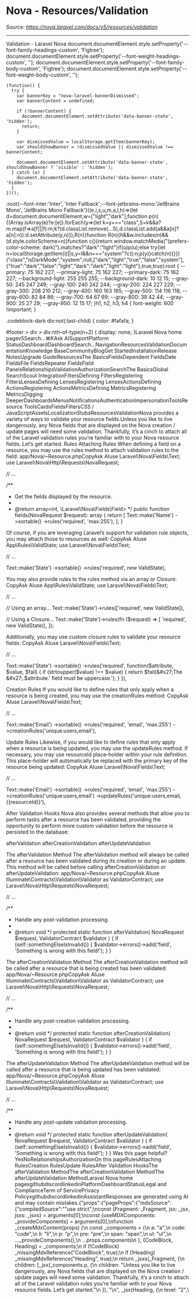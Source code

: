 # Nova - Resources/Validation

*Source: https://nova.laravel.com/docs/v5/resources/validation*

---

Validation - Laravel Nova
              document.documentElement.style.setProperty('--font-family-headings-custom', 'Figtree');
              document.documentElement.style.setProperty('--font-weight-headings-custom', '');
              document.documentElement.style.setProperty('--font-family-body-custom', 'Figtree');
              document.documentElement.style.setProperty('--font-weight-body-custom', '');
            
    (function() {
      try {
        var bannerKey = "nova-laravel-bannerDismissed";
        var bannerContent = undefined;
        
        if (!bannerContent) {
          document.documentElement.setAttribute('data-banner-state', 'hidden');
          return;
        }
        
        var dismissedValue = localStorage.getItem(bannerKey);
        var shouldShowBanner = !dismissedValue || dismissedValue !== bannerContent;
        
        document.documentElement.setAttribute('data-banner-state', shouldShowBanner ? 'visible' : 'hidden');
      } catch (e) {
        document.documentElement.setAttribute('data-banner-state', 'hidden');
      }
    })();
  :root{--font-inter:'Inter', 'Inter Fallback';--font-jetbrains-mono:'JetBrains Mono', 'JetBrains Mono Fallback'}((e,i,s,u,m,a,l,h)=>{let d=document.documentElement,w=["light","dark"];function p(n){(Array.isArray(e)?e:[e]).forEach(y=>{let k=y==="class",S=k&&a?m.map(f=>a[f]||f):m;k?(d.classList.remove(...S),d.classList.add(a&&a[n]?a[n]:n)):d.setAttribute(y,n)}),R(n)}function R(n){h&&w.includes(n)&&(d.style.colorScheme=n)}function c(){return window.matchMedia("(prefers-color-scheme: dark)").matches?"dark":"light"}if(u)p(u);else try{let n=localStorage.getItem(i)||s,y=l&&n==="system"?c():n;p(y)}catch(n){}})("class","isDarkMode","system",null,["dark","light","true","false","system"],{"true":"dark","false":"light","dark":"dark","light":"light"},true,true):root {
    --primary: 75 162 227;
    --primary-light: 75 162 227;
    --primary-dark: 75 162 227;
    --background-light: 255 255 255;
    --background-dark: 10 12 15;
    --gray-50: 245 247 249;
    --gray-100: 240 242 244;
    --gray-200: 224 227 229;
    --gray-300: 208 210 212;
    --gray-400: 160 163 165;
    --gray-500: 114 116 118;
    --gray-600: 82 84 86;
    --gray-700: 64 67 69;
    --gray-800: 39 42 44;
    --gray-900: 25 27 29;
    --gray-950: 12 15 17;
  }h1, h2, h3, h4 {
    font-weight: 600 !important;
}

.codeblock-dark div:not(:last-child) {
    color: #fafafa;
}

#footer > div > div:nth-of-type(n+2) {
    display: none;
}Laravel Nova home pagev5Search...⌘KAsk AISupportPlatform StatusDashboardDashboardSearch...NavigationResourcesValidationDocumentationKnowledge BaseCommunityBlogGet StartedInstallationRelease NotesUpgrade GuideResourcesThe BasicsFieldsDependent FieldsDate FieldsFile FieldsRepeater FieldsField PanelsRelationshipsValidationAuthorizationSearchThe BasicsGlobal SearchScout IntegrationFiltersDefining FiltersRegistering FiltersLensesDefining LensesRegistering LensesActionsDefining ActionsRegistering ActionsMetricsDefining MetricsRegistering MetricsDigging DeeperDashboardsMenusNotificationsAuthenticationImpersonationToolsResource ToolsCardsFieldsFiltersCSS / JavaScriptAssetsLocalizationStubsResourcesValidationNova provides a variety of ways to validate your resource fields.Unless you like to live dangerously, any Nova fields that are displayed on the Nova creation / update pages will need some validation. Thankfully, it’s a cinch to attach all of the Laravel validation rules you’re familiar with to your Nova resource fields. Let’s get started.
​Rules
​Attaching Rules
When defining a field on a resource, you may use the rules method to attach validation rules to the field:
app/Nova/~Resource.phpCopyAsk AIuse Laravel\Nova\Fields\Text;
use Laravel\Nova\Http\Requests\NovaRequest;

// ...

/**
 * Get the fields displayed by the resource.
 *
 * @return array&lt;int, \Laravel\Nova\Fields\Field&gt;
 */
public function fields(NovaRequest $request): array
{
    return [
        Text::make(&#x27;Name&#x27;)
            -&gt;sortable()
            -&gt;rules(&#x27;required&#x27;, &#x27;max:255&#x27;),
    ];
}

Of course, if you are leveraging Laravel’s support for validation rule objects, you may attach those to resources as well:
CopyAsk AIuse App\Rules\ValidState;
use Laravel\Nova\Fields\Text;

// ...

Text::make(&#x27;State&#x27;)
    -&gt;sortable()
    -&gt;rules(&#x27;required&#x27;, new ValidState),

You may also provide rules to the rules method via an array or Closure:
CopyAsk AIuse App\Rules\ValidState;
use Laravel\Nova\Fields\Text;

// ...

// Using an array...
Text::make(&#x27;State&#x27;)-&gt;rules([&#x27;required&#x27;, new ValidState]),

// Using a Closure...
Text::make(&#x27;State&#x27;)-&gt;rules(fn ($request) =&gt; [
    &#x27;required&#x27;, 
    new ValidState(),
]);

Additionally, you may use custom closure rules to validate your resource fields:
CopyAsk AIuse Laravel\Nova\Fields\Text;

// ...

Text::make(&#x27;State&#x27;)
    -&gt;sortable()
    -&gt;rules(&#x27;required&#x27;, function($attribute, $value, $fail) {
        if (strtoupper($value) !== $value) {
            return $fail(&#x27;The &#x27;.$attribute.&#x27; field must be uppercase.&#x27;);
        }
    }),

​Creation Rules
If you would like to define rules that only apply when a resource is being created, you may use the creationRules method:
CopyAsk AIuse Laravel\Nova\Fields\Text;

// ...

Text::make(&#x27;Email&#x27;)
    -&gt;sortable()
    -&gt;rules(&#x27;required&#x27;, &#x27;email&#x27;, &#x27;max:255&#x27;)
    -&gt;creationRules(&#x27;unique:users,email&#x27;),

​Update Rules
Likewise, if you would like to define rules that only apply when a resource is being updated, you may use the updateRules method. If necessary, you may use resourceId place-holder within your rule definition. This place-holder will automatically be replaced with the primary key of the resource being updated:
CopyAsk AIuse Laravel\Nova\Fields\Text;

// ...

Text::make(&#x27;Email&#x27;)
    -&gt;sortable()
    -&gt;rules(&#x27;required&#x27;, &#x27;email&#x27;, &#x27;max:255&#x27;)
    -&gt;creationRules(&#x27;unique:users,email&#x27;)
    -&gt;updateRules(&#x27;unique:users,email,{{resourceId}}&#x27;),

​After Validation Hooks
Nova also provides several methods that allow you to perform tasks after a resource has been validated, providing the opportunity to perform more custom validation before the resource is persisted to the database:

afterValidation
afterCreationValidation
afterUpdateValidation

​The afterValidation Method
The afterValidation method will always be called after a resource has been validated during its creation or during an update. This method will be called before calling afterCreationValidation or afterUpdateValidation:
app/Nova/~Resource.phpCopyAsk AIuse Illuminate\Contracts\Validation\Validator as ValidatorContract;
use Laravel\Nova\Http\Requests\NovaRequest;

// ... 

/**
 * Handle any post-validation processing.
 *
 * @return void
 */
protected static function afterValidation( 
    NovaRequest $request, 
    ValidatorContract $validator
) {
    if (self::somethingElseIsInvalid()) {
        $validator-&gt;errors()-&gt;add(&#x27;field&#x27;, &#x27;Something is wrong with this field!&#x27;);
    }
}

​The afterCreationValidation Method
The afterCreationValidation method will be called after a resource that is being created has been validated:
app/Nova/~Resource.phpCopyAsk AIuse Illuminate\Contracts\Validation\Validator as ValidatorContract;
use Laravel\Nova\Http\Requests\NovaRequest;

// ... 

/**
 * Handle any post-creation validation processing.
 * 
 * @return void
 */
protected static function afterCreationValidation(
    NovaRequest $request, 
    ValidatorContract $validator
) {
    if (self::somethingElseIsInvalid()) {
        $validator-&gt;errors()-&gt;add(&#x27;field&#x27;, &#x27;Something is wrong with this field!&#x27;);
    }
}

​The afterUpdateValidation Method
The afterUpdateValidation method will be called after a resource that is being updated has been validated:
app/Nova/~Resource.phpCopyAsk AIuse Illuminate\Contracts\Validation\Validator as ValidatorContract;
use Laravel\Nova\Http\Requests\NovaRequest;

// ... 

/**
 * Handle any post-update validation processing.
 *
 * @return void
 */
protected static function afterUpdateValidation(
    NovaRequest $request, 
    ValidatorContract $validator
) {
    if (self::somethingElseIsInvalid()) {
        $validator-&gt;errors()-&gt;add(&#x27;field&#x27;, &#x27;Something is wrong with this field!&#x27;);
    }
}
Was this page helpful?YesNoRelationshipsAuthorizationOn this pageRulesAttaching RulesCreation RulesUpdate RulesAfter Validation HooksThe afterValidation MethodThe afterCreationValidation MethodThe afterUpdateValidation MethodLaravel Nova home pagexgithubdiscordlinkedinPlatformDashboardStatusLegal and ComplianceTerm of ServicePrivacy PolicyxgithubdiscordlinkedinAssistantResponses are generated using AI and may contain mistakes.{"props":{"pageProps":{"mdxSource":{"compiledSource":"\"use strict\";\nconst {Fragment: _Fragment, jsx: _jsx, jsxs: _jsxs} = arguments[0];\nconst {useMDXComponents: _provideComponents} = arguments[0];\nfunction _createMdxContent(props) {\n  const _components = {\n    a: \"a\",\n    code: \"code\",\n    li: \"li\",\n    p: \"p\",\n    pre: \"pre\",\n    span: \"span\",\n    ul: \"ul\",\n    ..._provideComponents(),\n    ...props.components\n  }, {CodeBlock, Heading} = _components;\n  if (!CodeBlock) _missingMdxReference(\"CodeBlock\", true);\n  if (!Heading) _missingMdxReference(\"Heading\", true);\n  return _jsxs(_Fragment, {\n    children: [_jsx(_components.p, {\n      children: \"Unless you like to live dangerously, any Nova fields that are displayed on the Nova creation / update pages will need some validation. Thankfully, it’s a cinch to attach all of the Laravel validation rules you’re familiar with to your Nova resource fields. Let’s get started.\"\n    }), \"\\n\", _jsx(Heading, {\n      level: \"2\",\